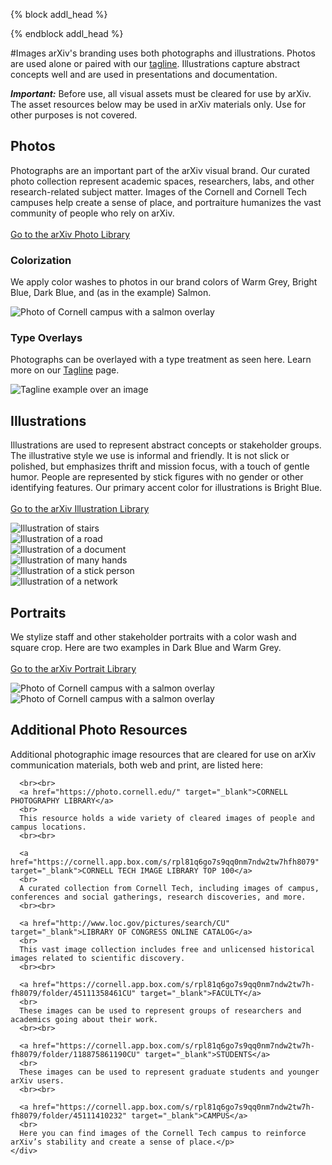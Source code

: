{% block addl_head %}
<link rel="stylesheet" type="text/css" href="{{'/css/brand_guide.css' | urlize}}""/>
{% endblock addl_head %}

#Images
arXiv's branding uses both photographs and illustrations. Photos are used alone or paired with our [tagline](tagline). Illustrations capture abstract concepts well and are used in presentations and documentation.

***Important:***
Before use, all visual assets must be cleared for use by arXiv. The asset resources below may be used in arXiv materials only. Use for other purposes is not covered.

<div class="brand-grid">
  <div class="row">
    <div class="item">
      <h2>Photos</h2>
      <p>Photographs are an important part of the arXiv visual brand. Our curated photo collection represent academic spaces, researchers, labs, and other research-related subject matter. Images of the Cornell and Cornell Tech campuses help create a sense of place, and portraiture humanizes the vast community of people who rely on arXiv.
      <br><br>
      <a href="https://cornell.box.com/v/arXiv-photo-library" target="_blank">Go to the arXiv Photo Library</a></p>
    </div>
  </div>

  <div class="row no-border">
    <div class="item">
      <h3>Colorization</h3>
      <p>We apply color washes to photos in our brand colors of Warm Grey, Bright Blue, Dark Blue, and (as in the example) Salmon.</p>
    </div>
    <div class="item border">
      <img src="/brand/images/brand-image-colorized-salmon.jpg" alt="Photo of Cornell campus with a salmon overlay">
    </div>
  </div>

  <div class="row no-border">
    <div class="item">
      <h3>Type Overlays</h3>
      <p>Photographs can be overlayed with a type treatment as seen here. Learn more on our <a href="/tagline.html">Tagline</a> page.</p>
    </div>
    <div class="item border">
      <img src="/brand/images/brand-image-tagline.jpg" alt="Tagline example over an image">
    </div>
  </div>

  <div class="row">
    <div class="item">
      <h2>Illustrations</h2>
      <p>Illustrations are used to represent abstract concepts or stakeholder groups. The illustrative style we use is informal and friendly. It is not slick or polished, but emphasizes thrift and mission focus, with a touch of gentle humor. People are represented by stick figures with no gender or other identifying features. Our primary accent color for illustrations is Bright Blue.
      <br><br>
      <a href="https://cornell.box.com/v/arXiv-illustration-library" target="_blank">Go to the arXiv Illustration Library</a></p>
    </div>
  </div>

  <div class="row no-border">
    <div class="item border">
      <img src="/brand/images/brand-image-illustration-1.jpg" alt="Illustration of stairs">
    </div>
    <div class="item border">
      <img src="/brand/images/brand-image-illustration-2.jpg" alt="Illustration of a road">
    </div>
    <div class="item border">
      <img src="/brand/images/brand-image-illustration-3.jpg" alt="Illustration of a document">
    </div>
    <div class="item border">
      <img src="/brand/images/brand-image-illustration-4.jpg" alt="Illustration of many hands">
    </div>
    <div class="item border">
      <img src="/brand/images/brand-image-illustration-5.jpg" alt="Illustration of a stick person">
    </div>
    <div class="item border">
      <img src="/brand/images/brand-image-illustration-6.jpg" alt="Illustration of a network">
    </div>
  </div>

  <div class="row">
    <div class="item">
      <h2>Portraits</h2>
      <p>We stylize staff and other stakeholder portraits with a color wash and square crop. Here are two examples in Dark Blue and Warm Grey.
      <br><br>
      <a href="https://cornell.box.com/s/thg5f7qaxmfvr2yawv1vb85inaz9acu4">Go to the arXiv Portrait Library</a></p>
    </div>
    <div class="item border">
      <img src="/brand/images/brand-image-portrait.jpg" alt="Photo of Cornell campus with a salmon overlay">
    </div>
    <div class="item border">
      <img src="/brand/images/brand-image-portrait-2.jpg" alt="Photo of Cornell campus with a salmon overlay">
    </div>
  </div>

  <div class="row">
    <div class="item">
      <h2>Additional Photo Resources</h2>
      <p>Additional photographic image resources that are cleared for use on arXiv communication materials, both web and print, are listed here:

      <br><br>
      <a href="https://photo.cornell.edu/" target="_blank">CORNELL PHOTOGRAPHY LIBRARY</a>
      <br>
      This resource holds a wide variety of cleared images of people and campus locations.
      <br><br>

      <a href="https://cornell.app.box.com/s/rpl81q6go7s9qq0nm7ndw2tw7hfh8079" target="_blank">CORNELL TECH IMAGE LIBRARY TOP 100</a>
      <br>
      A curated collection from Cornell Tech, including images of campus, conferences and social gatherings, research discoveries, and more.
      <br><br>

      <a href="http://www.loc.gov/pictures/search/CU" target="_blank">LIBRARY OF CONGRESS ONLINE CATALOG</a>
      <br>
      This vast image collection includes free and unlicensed historical images related to scientific discovery.
      <br><br>

      <a href="https://cornell.app.box.com/s/rpl81q6go7s9qq0nm7ndw2tw7h-fh8079/folder/45111358461CU" target="_blank">FACULTY</a>
      <br>
      These images can be used to represent groups of researchers and academics going about their work.
      <br><br>

      <a href="https://cornell.app.box.com/s/rpl81q6go7s9qq0nm7ndw2tw7h-fh8079/folder/118875861190CU" target="_blank">STUDENTS</a>
      <br>
      These images can be used to represent graduate students and younger arXiv users.
      <br><br>

      <a href="https://cornell.app.box.com/s/rpl81q6go7s9qq0nm7ndw2tw7h-fh8079/folder/45111410232" target="_blank">CAMPUS</a>
      <br>
      Here you can find images of the Cornell Tech campus to reinforce arXiv’s stability and create a sense of place.</p>
    </div>
  </div>

</div>

